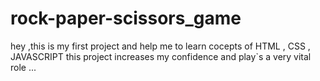 # rock-paper-scissors_game
 hey ,this is my first project and help me to learn cocepts of HTML , CSS , JAVASCRIPT 
 this project increases my confidence and play`s a very vital role ...
